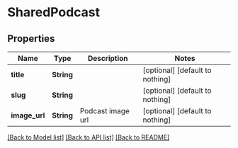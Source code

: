 # SharedPodcast


## Properties
Name | Type | Description | Notes
------------ | ------------- | ------------- | -------------
**title** | **String** |  | [optional] [default to nothing]
**slug** | **String** |  | [optional] [default to nothing]
**image_url** | **String** | Podcast image url | [optional] [default to nothing]


[[Back to Model list]](../README.md#models) [[Back to API list]](../README.md#api-endpoints) [[Back to README]](../README.md)


